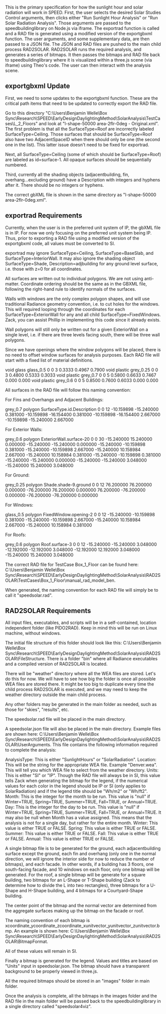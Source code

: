 This is the primary specification for how the sunlight hour and solar radiation will work in SPEED. First, the user selects the desired Solar Studies Control arguments, then clicks either "Run Sunlight Hour Analysis" or "Run Solar Radiation Analysis". Those arguments are passed to the speedbuildinglibrary on Node.js via iframe. The exportrad function is called and a RAD file is generated using a modified version of the exportgbxml function. The user arguments, and some supplementary data, are then passed to a JSON file. The JSON and RAD files are pushed to the main child process RAD2SOLAR. RAD2SOLAR runs the required analysis, and generates a series of bitmaps. It then passes the bitmaps and RAD file back to speedbuildinglibrary where it is visualized within a three.js scene (via iframe) using Theo's code. The user can then interact with the analysis scene.

## exportgbxml Update

First, we need to some updates to the exportgbxml function. These are the critical path items that need to be updated to correctly export the RAD file.

Go to this directory "C:\Users\Benjamin Welle\Box Sync\Research\SPEED\EarlyDesignDaylightingMethod\SolarAnalysis\TestCases\L_2_Floors" and look at "l-shape-50000 area-2flr-0deg - Original.xml". The first problem is that all the SurfaceType=Roof are incorrectly labeled SurfaceType=Ceiling. Those surfaces that should be SurfaceType=Roof also have two AdjacentSpaceID when there should only be one (the second one in the list). This latter issue doesn't need to be fixed for exportrad.

Next, all SurfaceType=Ceiling (some of which should be SurfaceType=Roof) are labeled as id=surface-1. All opaque surfaces should be sequentially numbered.

Third, currently all the shading objects (adjacentbuilding, fin, overhang...excluding ground) have a Description with integers and hyphens after it. There should be no integers or hyphens.

The correct gbXML file is shown in the same directory as "l-shape-50000 area-2flr-0deg.xml".

## exportrad Requirements

Currently, when the user is in the preferred unit system of IP, the gbXML file is in IP. For now we only focusing on the preferred unit system being IP. Thus, prior to exporting a RAD file using a modified version of the exportgbxml code, all values must be converted to SI.

exportrad may ignore SurfaceType=Ceiling, SurfaceType=BaseSlab, and SurfaceType=InteriorWall. It may also ignore the shading object SurfaceType=Shade, Description=adjbuilding for any ground level surface, i.e. those with z=0 for all coordinates.

All surfaces are written out to individual polygons. We are not using anti-matter. Coordinate ordering should be the same as in the GBXML file, following the right-hand rule to identify normals of the surfaces.

Walls with windows are the only complex polygon shapes, and will use traditional Radiance geometry convention, i.e. to cut holes for the windows. This will required looping through the coordinates for each SurfaceType=ExteriorWall for any and all child SurfaceType=FixedWindows. Zack, you can assist Phillip in implementing this code since it already exists.

Wall polygons will still only be written out for a given ExteriorWall on a single level, i.e. if there are three levels facing south, there will be three wall polygons.

Since we have openings where the window polygons will be placed, there is no need to offset window surfaces for analysis purposes. 
Each RAD file will start with a fixed list of material definitions. 

void glass glass_0.5
0
0
3 0.3333 0.4967 0.7900
void plastic grey_0.25
0
0
3 0.4800 0.5333 0.3033
void plastic grey_0.7
0
0
5 0.5800 0.6633 0.7467 0.000 0.000
void plastic grey_0.6
0
0
5 0.8500 0.7600 0.6033 0.000 0.000

All surfaces in the RAD file will follow this naming convention:

For Fins and Overhangs and Adjacent Buildings:

grey_0.7 polygon SurfaceType.id.Description
0
0
12
-10.159898 -15.240000 0.381000
-10.159898 -16.154400 0.381000
-10.159898 -16.154400 2.667000
-10.159898 -15.240000 2.667000

For Exterior Walls:

grey_0.6 polygon ExteriorWall.surface-20
0
0
30
-15.240000 15.240000 0.000000
-15.240000 -15.240000 0.000000
-15.240000 -10.159898 0.381000
-15.240000 -10.159898 2.667000
-15.240000 10.158984 2.667000
-15.240000 10.158984 0.381000
-15.240000 -10.159898 0.381000
-15.240000 -15.240000 0.000000
-15.240000 -15.240000 3.048000
-15.240000 15.240000 3.048000

For Ground:

grey_0.25 polygon Shade.shade-9.ground
0
0
12
76.200000 76.200000 0.000000
-76.200000 76.200000 0.000000
76.200000 -76.200000 0.000000
-76.200000 -76.200000 0.000000

For Windows:

glass_0.5 polygon FixedWindow.opening-2
0
0
12
-15.240000 -10.159898 0.381000
-15.240000 -10.159898 2.667000
-15.240000 10.158984 2.667000
-15.240000 10.158984 0.381000

For Roofs:

grey_0.6 polygon Roof.surface-3
0
0
12
-15.240000 -15.240000 3.048000 
-12.192000 -12.192000 3.048000 
-12.192000 12.192000 3.048000 
-15.240000 15.240000 3.048000

The correct RAD file for TestCase Box_1_Floor can be found here: C:\Users\Benjamin Welle\Box Sync\Research\SPEED\EarlyDesignDaylightingMethod\SolarAnalysis\RAD2SOLAR\TestCases\Box_1_Floor\manual_rad_model_ben.

When generated, the naming convention for each RAD file will simply be to call it "speedsolar.rad".

## RAD2SOLAR Requirements

All input files, executables, and scripts will be in a self-contained, location independent folder (like PIDO2RAD). Keep in mind this will be run on Linux machine, without windows. 

The initial file structure of this folder should look like this: C:\Users\Benjamin Welle\Box Sync\Research\SPEED\EarlyDesignDaylightingMethod\SolarAnalysis\RAD2SOLAR\FileStructure. There is a folder "bin" where all Radiance executables and a compiled version of RAD2SOLAR is located.

There will be "weather" directory where all the WEA files are stored. Let's do this for now. We will have to see how big the folder is once all possible WEA files are stored there. It might be too big to duplicate every time the child process RAD2SOLAR is executed, and we may need to keep the weather directory outside the main child process.

Any other folders may be generated in the main folder as needed, such as those for "skies", "results", etc.

The speedsolar.rad file will be placed in the main directory.

A speedsolar.json file will also be placed in the main directory. Example files are shown here: C:\Users\Benjamin Welle\Box Sync\Research\SPEED\EarlyDesignDaylightingMethod\SolarAnalysis\RAD2SOLAR\UserArguments. This file contains the following information required to complete the analysis:

AnalysisType: This is either "SunlightHours" or "SolarRadiation".
Location: This will be the string for the appropriate WEA file. Example "Denver.wea". This will tell you which WEA file to select from the weather directory.
Units: This is either "SI" or "IP". Though the RAD file will always be in SI, this value tells Zack when generating the bitmap for the legend, if the numerical values for each color in the legend should be IP or SI (only applies to SolarRadiation) and if the legend title should be "Wh/m2" or "Wh/ft2".
Month: This is the integer for the month to be run. This value is "null" if Winter=TRUE, Spring=TRUE, Summer=TRUE, Fall=TRUE, or Annual=TRUE.
Day: This is the integer for the day to be run. This value is "null" if Winter=TRUE, Spring=TRUE, Summer=TRUE, Fall=TRUE, or Annual=TRUE. It may also be null when Month has a value assigned. This means that the analysis is not for a single day, but rather for the entire month.
Winter: This value is either TRUE or FALSE.
Spring: This value is either TRUE or FALSE.
Summer: This value is either TRUE or FALSE.
Fall: This value is either TRUE or FALSE.
Annual: This value is either TRUE or FALSE.

A single bitmap file is to be generated for the ground, each adjacentbuilding surface except the ground, each fin and overhang (only one in the normal direction, we will ignore the interior side for now to reduce the number of bitmaps), and each facade. In other words, if a building has 3 floors, one south-facing facade, and 10 windows on each floor, only one bitmap will be generated. For the roof, a single bitmap will be generate for a square building, two bitmaps for an L-Shape or T-Shape building (Zack to determine how to divide the L into two rectangles), three bitmaps for a U-Shape and H-Shape building, and 4 bitmaps for a Courtyard-Shape building.

The center point of the bitmap and the normal vector are determined from the aggregate surfaces making up the bitmap on the facade or roof.

The naming convention of each bitmap is xcoordinate_ycoordinate_zcoordinate_xunitvector_yunitvector_zunitvector.bmp. An example is shown here: C:\Users\Benjamin Welle\Box Sync\Research\SPEED\EarlyDesignDaylightingMethod\SolarAnalysis\RAD2SOLAR\BitmapFormat.

All of these values will remain in SI.

Finally a bitmap is generated for the legend. Values and titles are based on "Units" input in speedsolar.json. The bitmap should have a transparent background to be properly viewed in three.js.

All the required bitmaps should be stored in an "images" folder in main folder.

Once the analysis is complete, all the bitmaps in the images folder and the RAD file in the main folder will be passed back to the speedbuildinglibrary in a single directory called "speedsolar4viz".
